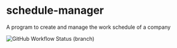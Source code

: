 # schedule-manager

A program to create and manage the work schedule of a company

![GitHub Workflow Status (branch)](https://img.shields.io/github/workflow/status/SpGianniler/schedule-manager/testingWithGradle/main?label=test%20status&logo=Github&logoColor=green&style=plastic)
